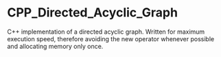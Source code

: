 CPP_Directed_Acyclic_Graph
==========================

C++ implementation of a directed acyclic graph. Written for maximum execution speed, therefore avoiding the new operator whenever possible and allocating memory only once.
